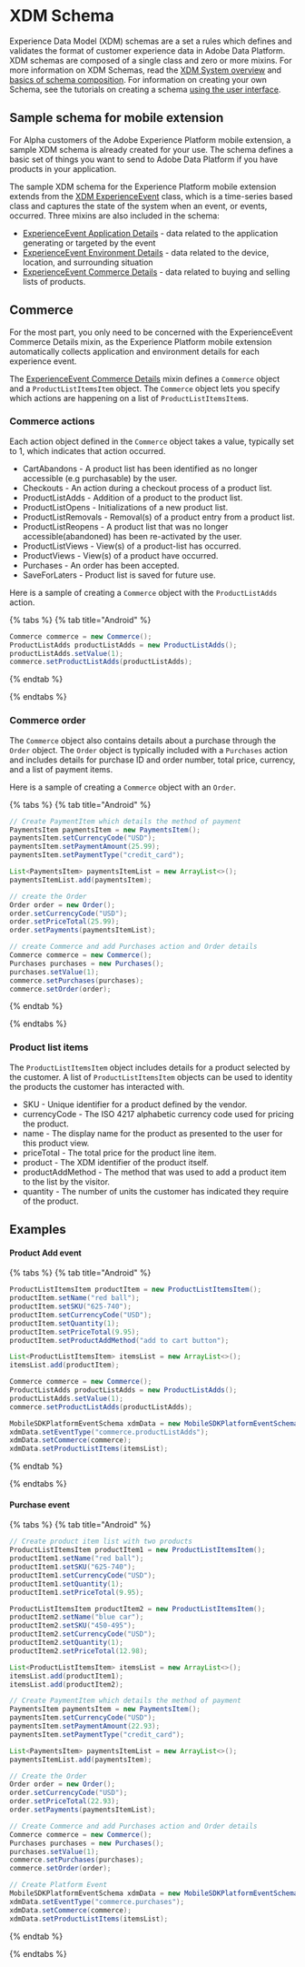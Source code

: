 # XDM Schema

Experience Data Model (XDM) schemas are a set a rules which defines and validates the format of customer experience data in Adobe Data Platform. XDM schemas are composed of a single class and zero or more mixins. For more information on XDM Schemas, read the [XDM System overview](https://www.adobe.io/apis/experienceplatform/home/xdm/xdmservices.html#!api-specification/markdown/narrative/technical_overview/schema_registry/xdm_system/xdm_system_in_experience_platform.md) and [basics of schema composition](https://www.adobe.io/apis/experienceplatform/home/xdm/xdmservices.html#!api-specification/markdown/narrative/technical_overview/schema_registry/schema_composition/schema_composition.md). For information on creating your own Schema, see the tutorials on creating a schema [using the user interface](https://www.adobe.io/apis/experienceplatform/home/tutorials/alltutorials.html#!api-specification/markdown/narrative/tutorials/schema_editor_tutorial/schema_editor_tutorial.md).

## Sample schema for mobile extension

For Alpha customers of the Adobe Experience Platform mobile extension, a sample XDM schema is already created for your use. The schema defines a basic set of things you want to send to Adobe Data Platform if you have products in your application. 

The sample XDM schema for the Experience Platform mobile extension extends from the [XDM ExperienceEvent]() class, which is a time-series based class and captures the state of the system when an event, or events, occurred. Three mixins are also included in the schema: 

- [ExperienceEvent Application Details](https://github.com/adobe/xdm/blob/1c22180490558e3c13352fe3e0540cb7e93c69ca/docs/reference/context/experienceevent-application.schema.md) - data related to the application generating or targeted by the event
- [ExperienceEvent Environment Details](https://github.com/adobe/xdm/blob/1c22180490558e3c13352fe3e0540cb7e93c69ca/docs/reference/context/experienceevent-environment-details.schema.md) - data related to the device, location, and surrounding situation
- [ExperienceEvent Commerce Details](https://github.com/adobe/xdm/blob/1c22180490558e3c13352fe3e0540cb7e93c69ca/docs/reference/context/experienceevent-commerce.schema.md) - data related to buying and selling lists of products.

## Commerce

For the most part, you only need to be concerned with the ExperienceEvent Commerce Details mixin, as the Experience Platform mobile extension automatically collects application and environment details for each experience event.

The [ExperienceEvent Commerce Details](https://github.com/adobe/xdm/blob/1c22180490558e3c13352fe3e0540cb7e93c69ca/docs/reference/context/experienceevent-commerce.schema.md) mixin defines a `Commerce` object and a `ProductListItemsItem` object. The `Commerce` object lets you specify which actions are happening on a list of `ProductListItemsItem`s. 

### Commerce actions

Each action object defined in the `Commerce` object takes a value, typically set to 1, which indicates that action occurred.

- CartAbandons - A product list has been identified as no longer accessible (e.g purchasable) by the user.
- Checkouts - An action during a checkout process of a product list.
- ProductListAdds - Addition of a product to the product list.
- ProductListOpens - Initializations of a new product list.
- ProductListRemovals - Removal(s) of a product entry from a product list.
- ProductListReopens - A product list that was no longer accessible(abandoned) has been re-activated by the user.
- ProductListViews - View(s) of a product-list has occurred.
- ProductViews - View(s) of a product have occurred.
- Purchases - An order has been accepted.
- SaveForLaters - Product list is saved for future use.

Here is a sample of creating a `Commerce` object with the `ProductListAdds` action.

{% tabs %}
{% tab title="Android" %}

```java
Commerce commerce = new Commerce();
ProductListAdds productListAdds = new ProductListAdds();
productListAdds.setValue(1);
commerce.setProductListAdds(productListAdds);
```

{% endtab %}

{% endtabs %}

### Commerce order

The `Commerce` object also contains details about a purchase through the `Order` object. The `Order` object is typically included with a `Purchases` action and includes details for purchase ID and order number, total price, currency, and a list of payment items.

Here is a sample of creating a `Commerce` object with an `Order`.

{% tabs %}
{% tab title="Android" %}

```java
// Create PaymentItem which details the method of payment
PaymentsItem paymentsItem = new PaymentsItem();
paymentsItem.setCurrencyCode("USD");
paymentsItem.setPaymentAmount(25.99);
paymentsItem.setPaymentType("credit_card");

List<PaymentsItem> paymentsItemList = new ArrayList<>();
paymentsItemList.add(paymentsItem);

// create the Order
Order order = new Order();
order.setCurrencyCode("USD");
order.setPriceTotal(25.99);
order.setPayments(paymentsItemList);

// create Commerce and add Purchases action and Order details
Commerce commerce = new Commerce();
Purchases purchases = new Purchases();
purchases.setValue(1);
commerce.setPurchases(purchases);
commerce.setOrder(order);
```

{% endtab %}

{% endtabs %}

### Product list items

The `ProductListItemsItem` object includes details for a product selected by the customer. A list of  `ProductListItemsItem` objects can be used to identity the products the customer has interacted with.

- SKU - Unique identifier for a product defined by the vendor. 
- currencyCode - The ISO 4217 alphabetic currency code used for pricing the product.
- name - The display name for the product as presented to the user for this product view.
- priceTotal - The total price for the product line item.
- product - The XDM identifier of the product itself.
- productAddMethod - The method that was used to add a product item to the list by the visitor.
- quantity - The number of units the customer has indicated they require of the product.

## Examples

#### Product Add event

{% tabs %}
{% tab title="Android" %}

```java
ProductListItemsItem productItem = new ProductListItemsItem();
productItem.setName("red ball");
productItem.setSKU("625-740");
productItem.setCurrencyCode("USD");
productItem.setQuantity(1);
productItem.setPriceTotal(9.95);
productItem.setProductAddMethod("add to cart button");

List<ProductListItemsItem> itemsList = new ArrayList<>();
itemsList.add(productItem);

Commerce commerce = new Commerce();
ProductListAdds productListAdds = new ProductListAdds();
productListAdds.setValue(1);
commerce.setProductListAdds(productListAdds);

MobileSDKPlatformEventSchema xdmData = new MobileSDKPlatformEventSchema();
xdmData.setEventType("commerce.productListAdds");
xdmData.setCommerce(commerce);
xdmData.setProductListItems(itemsList);       
```

{% endtab %}

{% endtabs %}

#### Purchase event

{% tabs %}
{% tab title="Android" %}

```java
// Create product item list with two products
ProductListItemsItem productItem1 = new ProductListItemsItem();
productItem1.setName("red ball");
productItem1.setSKU("625-740");
productItem1.setCurrencyCode("USD");
productItem1.setQuantity(1);
productItem1.setPriceTotal(9.95);

ProductListItemsItem productItem2 = new ProductListItemsItem();
productItem2.setName("blue car");
productItem2.setSKU("450-495");
productItem2.setCurrencyCode("USD");
productItem2.setQuantity(1);
productItem2.setPriceTotal(12.98);

List<ProductListItemsItem> itemsList = new ArrayList<>();
itemsList.add(productItem1);
itemsList.add(productItem2);

// Create PaymentItem which details the method of payment
PaymentsItem paymentsItem = new PaymentsItem();
paymentsItem.setCurrencyCode("USD");
paymentsItem.setPaymentAmount(22.93);
paymentsItem.setPaymentType("credit_card");

List<PaymentsItem> paymentsItemList = new ArrayList<>();
paymentsItemList.add(paymentsItem);

// Create the Order
Order order = new Order();
order.setCurrencyCode("USD");
order.setPriceTotal(22.93);
order.setPayments(paymentsItemList);

// Create Commerce and add Purchases action and Order details
Commerce commerce = new Commerce();
Purchases purchases = new Purchases();
purchases.setValue(1);
commerce.setPurchases(purchases);
commerce.setOrder(order);

// Create Platform Event
MobileSDKPlatformEventSchema xdmData = new MobileSDKPlatformEventSchema();
xdmData.setEventType("commerce.purchases");
xdmData.setCommerce(commerce);
xdmData.setProductListItems(itemsList);    
```

{% endtab %}

{% endtabs %}